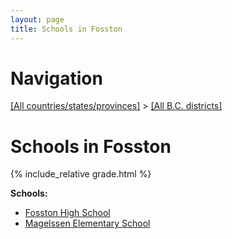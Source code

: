 ```yaml
---
layout: page
title: Schools in Fosston
---
```

# Navigation

[[All countries/states/provinces]](../..) > [[All B.C. districts]](..)

# Schools in Fosston

{% include_relative grade.html %}

**Schools:**

- [Fosston High School](Fosston_High_School.md)
- [Magelssen Elementary School](Magelssen_Elementary_School.md)
